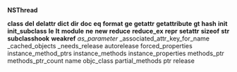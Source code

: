 **NSThread**

__class__
__del__
__delattr__
__dict__
__dir__
__doc__
__eq__
__format__
__ge__
__getattr__
__getattribute__
__gt__
__hash__
__init__
__init_subclass__
__le__
__lt__
__module__
__ne__
__new__
__reduce__
__reduce_ex__
__repr__
__setattr__
__sizeof__
__str__
__subclasshook__
__weakref__
_as_parameter_
_associated_attr_key_for_name
_cached_objects
_needs_release
 autorelease
 forced_properties
 instance_method_ptrs
 instance_methods
 instance_properties
 methods_ptr
 methods_ptr_count
 name
 objc_class
 partial_methods
 ptr
 release